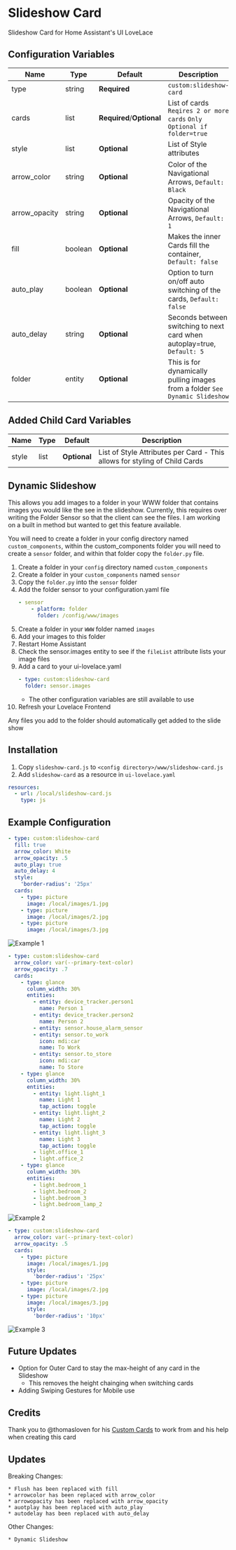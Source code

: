 # Slideshow Card

Slideshow Card for Home Assistant's UI LoveLace

## Configuration Variables

| Name | Type | Default | Description
| ---- | ---- | ------- | -----------
| type | string | **Required** | `custom:slideshow-card`
| cards | list | **Required**/**Optional** | List of cards `Reqires 2 or more cards` `Only Optional if folder=true`
| style | list | **Optional** | List of Style attributes
| arrow_color | string | **Optional** | Color of the Navigational Arrows, `Default: Black`
| arrow_opacity | string | **Optional** | Opacity of the Navigational Arrows, `Default: 1`
| fill | boolean | **Optional** | Makes the inner Cards fill the container, `Default: false`
| auto_play | boolean | **Optional** | Option to turn on/off auto switching of the cards, `Default: false`
| auto_delay | string | **Optional** | Seconds between switching to next card when autoplay=true, `Default: 5`
| folder | entity | **Optional** | This is for dynamically pulling images from a folder `See Dynamic Slideshow`


## Added Child Card Variables

| Name | Type | Default | Description
| ---- | ---- | ------- | -----------
| style | list | **Optional** | List of Style Attributes per Card - This allows for styling of Child Cards

## Dynamic Slideshow

This allows you add images to a folder in your WWW folder that contains images you would like the see in the slideshow. Currently, this requires over writing the Folder Sensor so that the client can see the files. I am working on a built in method but wanted to get this feature available.

You will need to create a folder in your config directory named `custom_components`, within the custom_components folder you will need to create a `sensor` folder, and within that folder copy the `folder.py` file. 

1. Create a folder in your `config` directory named `custom_components`
2. Create a folder in your `custom_components` named `sensor`
3. Copy the `folder.py` into the `sensor` folder
4. Add the folder sensor to your configuration.yaml file
    ```yaml
    - sensor
        - platform: folder
          folder: /config/www/images
    ```
5. Create a folder in your `WWW` folder named `images`
6. Add your images to this folder
7. Restart Home Assistant
8. Check the sensor.images entity to see if the `fileList` attribute lists your image files
9. Add a card to your ui-lovelace.yaml
    ```yaml
    - type: custom:slideshow-card
      folder: sensor.images
    ```
    * The other configuration variables are still available to use
10. Refresh your Lovelace Frontend

Any files you add to the folder should automatically get added to the slide show


## Installation

1. Copy `slideshow-card.js` to `<config directory>/www/slideshow-card.js`
2. Add `slideshow-card` as a resource in `ui-lovelace.yaml`

```yaml
resources:
  - url: /local/slideshow-card.js
    type: js
```

## Example Configuration

```yaml
- type: custom:slideshow-card
  fill: true
  arrow_color: White
  arrow_opacity: .5
  auto_play: true
  auto_delay: 4
  style:
    'border-radius': '25px'
  cards:
    - type: picture
      image: /local/images/1.jpg
    - type: picture
      image: /local/images/2.jpg
    - type: picture
      image: /local/images/3.jpg
```

![Example 1](https://i.gyazo.com/2ec6758472c4802cac7deb4f2beb777e.gif)

```yaml
- type: custom:slideshow-card
  arrow_color: var(--primary-text-color)
  arrow_opacity: .7
  cards:
    - type: glance
      column_width: 30%
      entities:
        - entity: device_tracker.person1
          name: Person 1
        - entity: device_tracker.person2
          name: Person 2
        - entity: sensor.house_alarm_sensor
        - entity: sensor.to_work
          icon: mdi:car
          name: To Work
        - entity: sensor.to_store
          icon: mdi:car
          name: To Store
    - type: glance
      column_width: 30%
      entities:
        - entity: light.light_1
          name: Light 1
          tap_action: toggle
        - entity: light.light_2
          name: Light 2
          tap_action: toggle
        - entity: light.light_3
          name: Light 3
          tap_action: toggle
        - light.office_1
        - light.office_2
    - type: glance
      column_width: 30%
      entities:
        - light.bedroom_1
        - light.bedroom_2
        - light.bedroom_3
        - light.bedroom_lamp_2
```

![Example 2](https://i.gyazo.com/9a344f995906b43e42b8be85e9c8d675.gif)

```yaml
- type: custom:slideshow-card
  arrow_color: var(--primary-text-color)
  arrow_opacity: .5
  cards:
    - type: picture
      image: /local/images/1.jpg
      style:
        'border-radius': '25px'
    - type: picture
      image: /local/images/2.jpg
    - type: picture
      image: /local/images/3.jpg
      style:
        'border-radius': '10px'
```

![Example 3](https://i.gyazo.com/662d39821d47a6131daf235a6876cf41.gif)

## Future Updates
* Option for Outer Card to stay the max-height of any card in the Slideshow
  * This removes the height chainging when switching cards
* Adding Swiping Gestures for Mobile use

## Credits

Thank you to @thomasloven for his [Custom Cards](https://community.home-assistant.io/t/my-lovelace-plugins/70726) to work from and his help when creating this card

## Updates

Breaking Changes: 

    * Flush has been replaced with fill
    * arrowcolor has been replaced with arrow_color
    * arrowopacity has been replaced with arrow_opacity
    * auotplay has been replaced with auto_play
    * autodelay has been replaced with auto_delay
Other Changes:

    * Dynamic Slideshow
